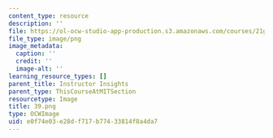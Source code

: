 ```yaml
---
content_type: resource
description: ''
file: https://ol-ocw-studio-app-production.s3.amazonaws.com/courses/21g-503-japanese-iii-fall-2019/e0f74e03e28df717b77433814f8a4da7_39.png
file_type: image/png
image_metadata:
  caption: ''
  credit: ''
  image-alt: ''
learning_resource_types: []
parent_title: Instructor Insights
parent_type: ThisCourseAtMITSection
resourcetype: Image
title: 39.png
type: OCWImage
uid: e0f74e03-e28d-f717-b774-33814f8a4da7
---
```


